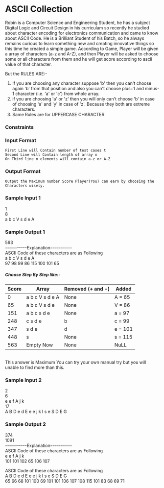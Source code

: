 # ASCII Collection
Robin is a Computer Science and Engineering Student, he has a subject Digital Logic and Circuit Design in his curriculam so recently he studied about character encoding for electronics communication and came to know about ASCII Code.
He is a Brilliant Student of his Batch, so he always remains curious to learn something new and creating innovative things so this time he created a simple game.
According to Game, Player will be given a array of characters (a-z and A-Z), and then Player will be asked to choose some or all characters from them and he will get score according to ascii value of that character.

But the RULES ARE:-
1. If you are choosing any character suppose 'b' then you can't choose again 'b' from that position and also you can't choose plus+1 and minus-1 character (i.e. 'a' or 'c') from whole array.
2. if you are choosing 'a' or 'z' then you will only can't choose 'b' in case of choosing 'a' and 'y' in case of 'z'. Because they both are extreme characters.
3. Same Rules are for UPPERCASE CHARACTER

### Constraints
### Input Format 
```
First Line will Contain number of test cases t
Second Line will Contain length of array n
On Third line n elements will contain a-z or A-Z

```

### Output Format 
```
Output the Maximum number Score Player(You) can earn by choosing the Characters wisely.
```

### Sample Input 1
1<br/>
8<br/>
a b c V s d e A<br/>

### Sample Output 1
563<br/>
-----------Explanation-----------<br/>
ASCII Code of these characters are as Following <br/>
a b c V s d e A<br/>
97 98 99 86 115 100 101 65<br/>
##### Choose Step By Step like:-
| Score | Array |  Removed (+ and -) | Added |
| ------ | ------ |  ----------  | ----------  |
| 0 | a b c V s d e A  |   None | A = 65|
| 65 | a b c V s d e |None | V = 86|
| 151 | a b c s d e |None | a = 97|
| 248 |  c s d e |b | c = 99|
| 347 |   s d e  |d | e = 101|
| 448 |   s |None| s = 115|
| 563 | Empty Now|None |NuLL|
<br/>
This answer is Maximum You can try your own manual try but you will unable to find more than this.

### Sample Input 2
2<br/>
6<br/>
e e f A j k <br/>
17<br/>
A B D e d E e e j k l s e S D E G<br/>

### Sample Output 2
374<br/>
1091<br/>
-----------Explanation-----------<br/>
ASCII Code of these characters are as Following<br/>
e e f A j k <br/>
101 101 102 65 106 107<br/>



ASCII Code of these characters are as Following <br/>
A B D e d E e e j k l s e S D E G<br/>
65 66 68 101 100 69 101 101 106 107 108 115 101 83 68 69 71<br/>
